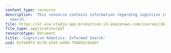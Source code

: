 ```yaml
---
content_type: resource
description: 'This resource contains information regarding cognitive robotics: Informed
  search.'
file: https://ol-ocw-studio-app-production.s3.amazonaws.com/courses/16-412j-cognitive-robotics-spring-2016/61fe60f39c78e545e46879b892c9aeb7_MIT16_412JS16_Readings2P1.pdf
file_type: application/pdf
resourcetype: Document
title: 'Cognitive Robotics: Informed Search'
uid: 61fe60f3-9c78-e545-e468-79b892c9aeb7
---
```

